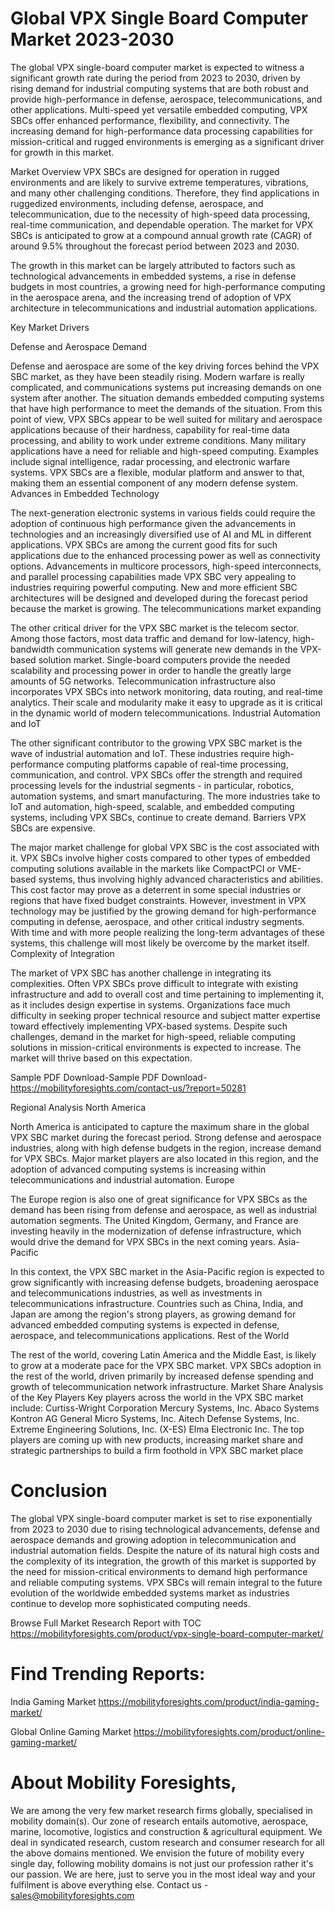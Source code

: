 # Global VPX Single Board Computer Market 2023-2030
The global VPX single-board computer market is expected to witness a significant growth rate during the period from 2023 to 2030, driven by rising demand for industrial computing systems that are both robust and provide high-performance in defense, aerospace, telecommunications, and other applications. Multi-speed yet versatile embedded computing, VPX SBCs offer enhanced performance, flexibility, and connectivity. The increasing demand for high-performance data processing capabilities for mission-critical and rugged environments is emerging as a significant driver for growth in this market.


Market Overview
VPX SBCs are designed for operation in rugged environments and are likely to survive extreme temperatures, vibrations, and many other challenging conditions. Therefore, they find applications in ruggedized environments, including defense, aerospace, and telecommunication, due to the necessity of high-speed data processing, real-time communication, and dependable operation. The market for VPX SBCs is anticipated to grow at a compound annual growth rate (CAGR) of around 9.5% throughout the forecast period between 2023 and 2030.


The growth in this market can be largely attributed to factors such as technological advancements in embedded systems, a rise in defense budgets in most countries, a growing need for high-performance computing in the aerospace arena, and the increasing trend of adoption of VPX architecture in telecommunications and industrial automation applications.


Key Market Drivers


Defense and Aerospace Demand


Defense and aerospace are some of the key driving forces behind the VPX SBC market, as they have been steadily rising. Modern warfare is really complicated, and communications systems put increasing demands on one system after another. The situation demands embedded computing systems that have high performance to meet the demands of the situation. From this point of view, VPX SBCs appear to be well suited for military and aerospace applications because of their hardness, capability for real-time data processing, and ability to work under extreme conditions.
Many military applications have a need for reliable and high-speed computing. Examples include signal intelligence, radar processing, and electronic warfare systems. VPX SBCs are a flexible, modular platform and answer to that, making them an essential component of any modern defense system.
Advances in Embedded Technology


The next-generation electronic systems in various fields could require the adoption of continuous high performance given the advancements in technologies and an increasingly diversified use of AI and ML in different applications. VPX SBCs are among the current good fits for such applications due to the enhanced processing power as well as connectivity options.
Advancements in multicore processors, high-speed interconnects, and parallel processing capabilities made VPX SBC very appealing to industries requiring powerful computing. New and more efficient SBC architectures will be designed and developed during the forecast period because the market is growing.
The telecommunications market expanding


The other critical driver for the VPX SBC market is the telecom sector. Among those factors, most data traffic and demand for low-latency, high-bandwidth communication systems will generate new demands in the VPX-based solution market. Single-board computers provide the needed scalability and processing power in order to handle the greatly large amounts of 5G networks.
Telecommunication infrastructure also incorporates VPX SBCs into network monitoring, data routing, and real-time analytics. Their scale and modularity make it easy to upgrade as it is critical in the dynamic world of modern telecommunications.
Industrial Automation and IoT


The other significant contributor to the growing VPX SBC market is the wave of industrial automation and IoT. These industries require high-performance computing platforms capable of real-time processing, communication, and control. VPX SBCs offer the strength and required processing levels for the industrial segments - in particular, robotics, automation systems, and smart manufacturing.
The more industries take to IoT and automation, high-speed, scalable, and embedded computing systems, including VPX SBCs, continue to create demand.
Barriers
VPX SBCs are expensive.


The major market challenge for global VPX SBC is the cost associated with it. VPX SBCs involve higher costs compared to other types of embedded computing solutions available in the markets like CompactPCI or VME-based systems, thus involving highly advanced characteristics and abilities. This cost factor may prove as a deterrent in some special industries or regions that have fixed budget constraints.
However, investment in VPX technology may be justified by the growing demand for high-performance computing in defense, aerospace, and other critical industry segments. With time and with more people realizing the long-term advantages of these systems, this challenge will most likely be overcome by the market itself.
Complexity of Integration


The market of VPX SBC has another challenge in integrating its complexities. Often VPX SBCs prove difficult to integrate with existing infrastructure and add to overall cost and time pertaining to implementing it, as it includes design expertise in systems. Organizations face much difficulty in seeking proper technical resource and subject matter expertise toward effectively implementing VPX-based systems.
Despite such challenges, demand in the market for high-speed, reliable computing solutions in mission-critical environments is expected to increase. The market will thrive based on this expectation.


Sample PDF Download-Sample PDF Download- https://mobilityforesights.com/contact-us/?report=50281


Regional Analysis
North America


North America is anticipated to capture the maximum share in the global VPX SBC market during the forecast period. Strong defense and aerospace industries, along with high defense budgets in the region, increase demand for VPX SBCs. Major market players are also located in this region, and the adoption of advanced computing systems is increasing within telecommunications and industrial automation.
Europe


The Europe region is also one of great significance for VPX SBCs as the demand has been rising from defense and aerospace, as well as industrial automation segments. The United Kingdom, Germany, and France are investing heavily in the modernization of defense infrastructure, which would drive the demand for VPX SBCs in the next coming years.
Asia-Pacific


In this context, the VPX SBC market in the Asia-Pacific region is expected to grow significantly with increasing defense budgets, broadening aerospace and telecommunications industries, as well as investments in telecommunications infrastructure. Countries such as China, India, and Japan are among the region's strong players, as growing demand for advanced embedded computing systems is expected in defense, aerospace, and telecommunications applications.
Rest of the World


The rest of the world, covering Latin America and the Middle East, is likely to grow at a moderate pace for the VPX SBC market. VPX SBCs adoption in the rest of the world, driven primarily by increased defense spending and growth of telecommunication network infrastructure.
Market Share Analysis of the Key Players
Key players across the world in the VPX SBC market include:
Curtiss-Wright Corporation
Mercury Systems, Inc.
Abaco Systems
Kontron AG
General Micro Systems, Inc.
Aitech Defense Systems, Inc.
Extreme Engineering Solutions, Inc. (X-ES)
Elma Electronic Inc.
The top players are coming up with new products, increasing market share and strategic partnerships to build a firm foothold in VPX SBC market place


# Conclusion
The global VPX single-board computer market is set to rise exponentially from 2023 to 2030 due to rising technological advancements, defense and aerospace demands and growing adoption in telecommunication and industrial automation fields. Despite the nature of its natural high costs and the complexity of its integration, the growth of this market is supported by the need for mission-critical environments to demand high performance and reliable computing systems. VPX SBCs will remain integral to the future evolution of the worldwide embedded systems market as industries continue to develop more sophisticated computing needs.


Browse Full Market Research Report with TOC https://mobilityforesights.com/product/vpx-single-board-computer-market/

# Find Trending Reports: 

India Gaming Market https://mobilityforesights.com/product/india-gaming-market/

Global Online Gaming Market https://mobilityforesights.com/product/online-gaming-market/


# About Mobility Foresights,
We are among the very few market research firms globally, specialised in mobility domain(s). Our zone of research entails automotive, aerospace, marine, locomotive, logistics and construction & agricultural equipment. We deal in syndicated research, custom research and consumer research for all the above domains mentioned.
We envision the future of mobility every single day, following mobility domains is not just our profession rather it's our passion. We are here, just to serve you in the most ideal way and your fulfilment is above everything else. Contact us -  sales@mobilityforesights.com 




